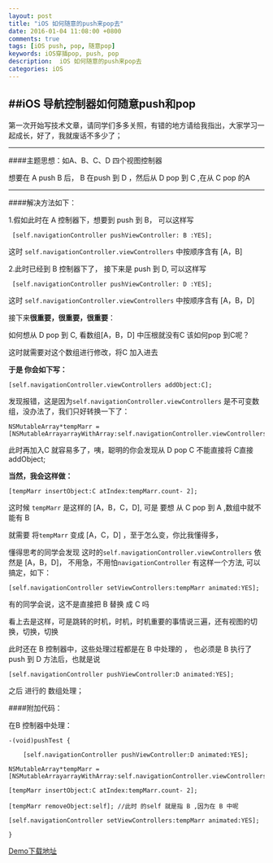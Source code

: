 ```yaml
---
layout: post
title: "iOS 如何随意的push来pop去"
date: 2016-01-04 11:08:00 +0800
comments: true
tags: [iOS push, pop, 随意pop]
keywords: iOS穿插pop, push, pop
description:  iOS 如何随意的push来pop去
categories: iOS
---
```

##iOS 导航控制器如何随意push和pop
---
第一次开始写技术文章，请同学们多多关照，有错的地方请给我指出，大家学习一起成长，好了，我就废话不多少了；	

---

####主题思想：如A、B、C、D 四个视图控制器

想要在 A push B 后， B 在push 到 D ，然后从 D pop 到 C ,在从 C pop 的A

---

####解决方法如下：

1.假如此时在 A 控制器下，想要到 push 到 B， 可以这样写

 	 [self.navigationController pushViewController: B :YES];
 <!--more-->
这时 `self.navigationController.viewControllers` 中按顺序含有 [A，B]

2.此时已经到 B 控制器下了， 接下来是 push 到 D, 可以这样写

 	 [self.navigationController pushViewController: D :YES];
这时 `self.navigationController.viewControllers` 中按顺序含有 [A，B，D]

接下来**很重要，很重要，很重要**：

如何想从 D pop 到 C, 看数组[A，B，D] 中压根就没有C 该如何pop 到C呢？

这时就需要对这个数组进行修改，将C 加入进去

**于是 你会如下写：**

 	[self.navigationController.viewControllers addObject:C]; 
发现报错，这是因为`self.navigationController.viewControllers` 是不可变数组，没办法了，我们只好转换一下了：

	NSMutableArray*tempMarr =[NSMutableArrayarrayWithArray:self.navigationController.viewControllers];
此时再加入C 就容易多了，咦，聪明的你会发现从 D pop C 不能直接将 C直接 addObject;

**当然，我会这样做：**

	[tempMarr insertObject:C atIndex:tempMarr.count- 2];
这时候 `tempMarr` 是这样的 [A，B，C，D],  可是 要想 从 C pop 到 A ,数组中就不能有 B

就需要 将`tempMarr` 变成 [A，C，D] ，至于怎么变，你比我懂得多，

懂得思考的同学会发现 这时的`self.navigationController.viewControllers` 依然是 [A，B，D]， 不用急，不用怕`navigationController` 有这样一个方法, 可以搞定，如下：

	[self.navigationController setViewControllers:tempMarr animated:YES];
有的同学会说，这不是直接把 B 替换 成 C 吗

看上去是这样，可是跳转的时机，时机，时机重要的事情说三遍，还有视图的切换，切换，切换

此时还在 B 控制器中，这些处理过程都是在 B 中处理的 ， 也必须是 B 执行了 push 到 D 方法后，也就是说

 	[self.navigationController pushViewController:D animated:YES];
 之后 进行的 数组处理；

####附加代码：

在B 控制器中处理：

	-(void)pushTest {

		[self.navigationController pushViewController:D animated:YES];

	NSMutableArray*tempMarr =[NSMutableArrayarrayWithArray:self.navigationController.viewControllers];

	[tempMarr insertObject:C atIndex:tempMarr.count- 2];

	[tempMarr removeObject:self]; //此时 的self 就是指 B ,因为在 B 中呢
	
	[self.navigationController setViewControllers:tempMarr animated:YES];

	}
[Demo下载地址](https://github.com/Ashen-Zhao/anypushpop)